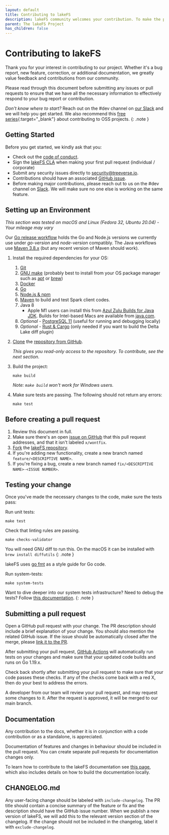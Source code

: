 ```yaml
---
layout: default
title: Contributing to lakeFS
description: lakeFS community welcomes your contribution. To make the process as seamless as possible, we recommend reading this contribution guide first.
parent: The lakeFS Project
has_children: false
---
```


# Contributing to lakeFS

Thank you for your interest in contributing to our project. Whether it's a bug report, new feature, correction, or additional documentation, we greatly value feedback and contributions from our community.

Please read through this document before submitting any issues or pull requests to ensure that we have all the necessary information to effectively respond to your bug report or contribution.

*Don't know where to start?* Reach out on the #dev channel on [our Slack](https://lakefs.io/slack) and we will help you get started. We also recommend this [free series](https://app.egghead.io/playlists/how-to-contribute-to-an-open-source-project-on-github){:target="_blank"} about contributing to OSS projects.
{: .note }

## Getting Started

Before you get started, we kindly ask that you:

* Check out the [code of conduct](https://github.com/treeverse/lakeFS/blob/master/CODE_OF_CONDUCT.md).
* Sign the [lakeFS CLA](https://cla-assistant.io/treeverse/lakeFS) when making your first pull request (individual / corporate)
* Submit any security issues directly to [security@treeverse.io](mailto:security@treeverse.io).
* Contributions should have an associated [GitHub issue](https://github.com/treeverse/lakeFS/issues/). 
* Before making major contributions, please reach out to us on the #dev channel on [Slack](https://lakefs.io/slack).
  We will make sure no one else is working on the same feature. 

## Setting up an Environment

*This section was tested on macOS and Linux (Fedora 32, Ubuntu 20.04) - Your mileage may vary*


Our [Go release workflow](https://github.com/treeverse/lakeFS/blob/master/.github/workflows/goreleaser.yaml) holds the Go and Node.js versions we currently use under _go-version_ and _node-version_ compatibly. The Java workflows use [Maven 3.8.x](https://github.com/actions/runner-images/blob/bc22983319daa620b2ad01a74b68f6f462d86241/images/linux/Ubuntu2004-Readme.md) (but any recent version of Maven should work).

1. Install the required dependencies for your OS:
   1. [Git](https://git-scm.com/downloads)
   1. [GNU make](https://www.gnu.org/software/make/) (probably best to install from your OS package manager such as [apt](https://en.wikipedia.org/wiki/APT_(software)) or [brew](https://brew.sh/))
   1. [Docker](https://docs.docker.com/get-docker/)
   1. [Go](https://golang.org/doc/install)
   1. [Node.js & npm](https://www.npmjs.com/get-npm)
   1. [Maven](https://maven.apache.org/) to build and test Spark client codes.
   1. Java 8
      * Apple M1 users can install this from [Azul Zulu Builds for Java JDK](https://www.azul.com/downloads/?package=jdk). Builds for Intel-based Macs are available from [java.com](https://www.java.com/en/download/help/mac_install.html).
   1. *Optional* - [PostgreSQL 11](https://www.postgresql.org/docs/11/tutorial-install.html) (useful for running and debugging locally)
   1. *Optional* - [Rust & Cargo](https://www.rust-lang.org/tools/install) (only needed if you want to build the Delta Lake diff plugin)

1. [Clone](https://github.com/git-guides/git-clone) the [repository from GitHub](https://github.com/treeverse/lakeFS). 

    _This gives you read-only access to the repository. To contribute, see the next section._

1. Build the project:

   ```shell
   make build
   ```

   _Note: `make build` won't work for Windows users._

1. Make sure tests are passing. The following should not return any errors: 

   ```shell
   make test
   ```

## Before creating a pull request

1. Review this document in full.
1. Make sure there's an open [issue on GitHub](https://github.com/treeverse/lakeFS/issues) that this pull request addresses, and that it isn't labeled `x/wontfix`.
1. [Fork](https://docs.github.com/en/get-started/quickstart/fork-a-repo) the [lakeFS repository](https://github.com/treeverse/lakeFS).
1. If you're adding new functionality, create a new branch named `feature/<DESCRIPTIVE NAME>`.
1. If you're fixing a bug, create a new branch named `fix/<DESCRIPTIVE NAME>-<ISSUE NUMBER>`.

## Testing your change

Once you've made the necessary changes to the code, make sure the tests pass:

Run unit tests:

```shell
make test
```

Check that linting rules are passing. 

```shell
make checks-validator
```

You will need GNU diff to run this. On the macOS it can be installed with `brew install diffutils`
{: .note }

lakeFS uses [go fmt](https://golang.org/cmd/gofmt/) as a style guide for Go code.

Run system-tests:

```shell
make system-tests
```

Want to dive deeper into our system tests infrastructure? Need to debug the tests? Follow [this documentation](https://github.com/treeverse/lakeFS/blob/master/esti/docs/README.md).
{: .note }

## Submitting a pull request

Open a GitHub pull request with your change. The PR description should include a brief explanation of your change.
You should also mention the related GitHub issue. If the issue should be automatically closed after the merge, please [link it to the PR](https://docs.github.com/en/issues/tracking-your-work-with-issues/linking-a-pull-request-to-an-issue#linking-a-pull-request-to-an-issue-using-a-keyword).

After submitting your pull request, [GitHub Actions](https://github.com/treeverse/lakeFS/actions) will automatically run tests on your changes and make sure that your updated code builds and runs on Go 1.19.x.

Check back shortly after submitting your pull request to make sure that your code passes these checks. If any of the checks come back with a red X, then do your best to address the errors.

A developer from our team will review your pull request, and may request some changes to it. After the request is approved, it will be merged to our main branch.



## Documentation

Any contribution to the docs, whether it is in conjunction with a code contribution or as a standalone, is appreciated.

Documentation of features and changes in behaviour should be included in the pull request.
You can create separate pull requests for documentation changes only.

To learn how to contribute to the lakeFS documentation see [this page](./docs/index.html), which also includes details on how to build the documentation locally. 

## CHANGELOG.md

Any user-facing change should be labeled with `include-changelog`.
The PR title should contain a concise summary of the feature or fix and the description should have the GitHub issue number.
When we publish a new version of lakeFS, we will add this to the relevant version section of the changelog.
If the change should not be included in the changelog, label it with `exclude-changelog`.
